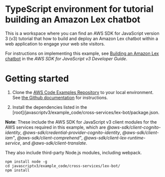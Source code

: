 # TypeScript environment for tutorial building an Amazon Lex chatbot
This is a workspace where you can find an AWS SDK for JavaScript version 3 (v3) tutorial that how to build and deploy an Amazon Lex chatbot
within a web application to engage your web site visitors.

For instructions on implementing this example, see [Building an Amazon Lex chatbot](https://docs.aws.amazon.com/sdk-for-javascript/v3/developer-guide/lex-bot-example.html) in the *AWS SDK for JavaScript v3 Developer Guide*.

# Getting started

1. Clone the [AWS Code Examples Repository](https://github.com/awsdocs/aws-doc-sdk-examples) to your local environment. 
See [the Github documentation](https://docs.github.com/en/github/creating-cloning-and-archiving-repositories/cloning-a-repository) for 
instructions.

1. Install the dependencies listed in the [root]/javascriptv3/example_code/cross-services/lex-bot/package.json.

**Note**: These include the AWS SDK for JavaScript v3 client modules for the AWS services required in this example, 
which are *@aws-sdk/client-cognito-identity*,  *@aws-sdk/credential-provider-cognito-identity*, *@aws-sdk/client-iam"*,
*@aws-sdk/client-comprehend"*, *@aws-sdk/client-lex-runtime-service*, and *@aws-sdk/client-translate*.

They also include third-party Node.js modules, including webpack.
```
npm install node -g 
cd javascriptv3/example_code/cross-services/lex-bot/
npm install
